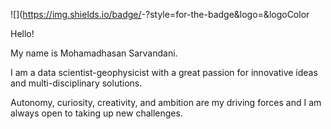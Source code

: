 ![<Badge Name>](https://img.shields.io/badge/<Badge Text>-<Background Color>?style=for-the-badge&logo=<Icon Name>&logoColor

  Hello!

My name is Mohamadhasan Sarvandani.

I am a data scientist-geophysicist with a great passion for innovative ideas and multi-disciplinary solutions.  

Autonomy, curiosity, creativity, and ambition are my driving forces and I am always open to taking up new challenges. 
